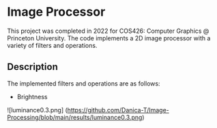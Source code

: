 # Image Processor

This project was completed in 2022 for COS426: Computer Graphics @ Princeton University. The code implements a 2D image processor with a variety of filters and operations.

## Description

The implemented filters and operations are as follows:
* Brightness

![luminance0.3.png] (https://github.com/Danica-T/Image-Processing/blob/main/results/luminance0.3.png)